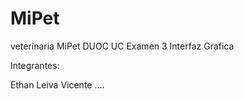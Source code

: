 # MiPet
veterinaria MiPet DUOC UC Examen 3 Interfaz Grafica

Integrantes:

Ethan Leiva
Vicente ....
